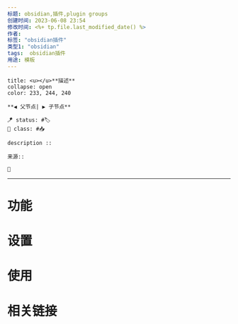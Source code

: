 ```yaml
---
标题: obsidian,插件,plugin groups
创建时间: 2023-06-08 23:54
修改时间: <%+ tp.file.last_modified_date() %>
作者: 
标签: "obsidian插件" 
类型1: "obsidian"
tags:  obsidian插件
用途: 模板
---
```


```ad-info
title: <u></u>**描述**
collapse: open
color: 233, 244, 240

**◀️ 父节点| ▶️ 子节点** 

🪁 status: #🏷️ 
🎏 class: #📥  

description :: 

来源::

📎

```


---
# 功能

# 设置

# 使用

# 相关链接





